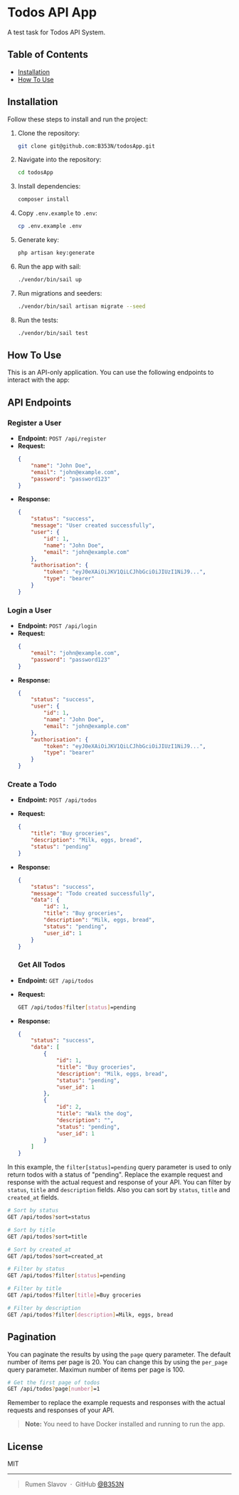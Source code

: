 # Todos API App

A test task for Todos API System.

## Table of Contents

- [Installation](#installation)
- [How To Use](#how-to-use)

## Installation

Follow these steps to install and run the project:

1. Clone the repository:
    ```bash
    git clone git@github.com:B353N/todosApp.git
    ```

2. Navigate into the repository:
    ```bash
    cd todosApp
    ```

3. Install dependencies:
    ```bash
    composer install
    ```

4. Copy `.env.example` to `.env`:
    ```bash
    cp .env.example .env
    ```

5. Generate key:
    ```bash
    php artisan key:generate
    ```

6. Run the app with sail:
    ```bash
    ./vendor/bin/sail up
    ```

7. Run migrations and seeders:
    ```bash
    ./vendor/bin/sail artisan migrate --seed
    ```

8. Run the tests:
    ```bash
    ./vendor/bin/sail test
    ```

## How To Use

This is an API-only application. You can use the following endpoints to interact with the app:

## API Endpoints

### Register a User

- **Endpoint:** `POST /api/register`
- **Request:**
    ```json
    {
        "name": "John Doe",
        "email": "john@example.com",
        "password": "password123"
    }
    ```
- **Response:**
    ```json
    {
        "status": "success",
        "message": "User created successfully",
        "user": {
            "id": 1,
            "name": "John Doe",
            "email": "john@example.com"
        },
        "authorisation": {
            "token": "eyJ0eXAiOiJKV1QiLCJhbGciOiJIUzI1NiJ9...",
            "type": "bearer"
        }
    }
    ```

### Login a User

- **Endpoint:** `POST /api/login`
- **Request:**
    ```json
    {
        "email": "john@example.com",
        "password": "password123"
    }
    ```
- **Response:**
    ```json
    {
        "status": "success",
        "user": {
            "id": 1,
            "name": "John Doe",
            "email": "john@example.com"
        },
        "authorisation": {
            "token": "eyJ0eXAiOiJKV1QiLCJhbGciOiJIUzI1NiJ9...",
            "type": "bearer"
        }
    }
    ```

### Create a Todo

- **Endpoint:** `POST /api/todos`
- **Request:**
    ```json
    {
        "title": "Buy groceries",
        "description": "Milk, eggs, bread",
        "status": "pending"
    }
    ```
- **Response:**
    ```json
    {
        "status": "success",
        "message": "Todo created successfully",
        "data": {
            "id": 1,
            "title": "Buy groceries",
            "description": "Milk, eggs, bread",
            "status": "pending",
            "user_id": 1
        }
    }
  
  
    ```
  ### Get All Todos

- **Endpoint:** `GET /api/todos`
- **Request:**
    ```bash
    GET /api/todos?filter[status]=pending
    ```
- **Response:**
    ```json
    {
        "status": "success",
        "data": [
            {
                "id": 1,
                "title": "Buy groceries",
                "description": "Milk, eggs, bread",
                "status": "pending",
                "user_id": 1
            },
            {
                "id": 2,
                "title": "Walk the dog",
                "description": "",
                "status": "pending",
                "user_id": 1
            }
        ]
    }
    ```

In this example, the `filter[status]=pending` query parameter is used to only return todos with a status of "pending". Replace the example request and response with the actual request and response of your API.
You can filter by `status`, `title` and `description` fields.
Also you can sort by `status`, `title` and `created_at` fields.
```bash
# Sort by status
GET /api/todos?sort=status

# Sort by title
GET /api/todos?sort=title

# Sort by created_at
GET /api/todos?sort=created_at

# Filter by status
GET /api/todos?filter[status]=pending

# Filter by title
GET /api/todos?filter[title]=Buy groceries

# Filter by description
GET /api/todos?filter[description]=Milk, eggs, bread
```

## Pagination

You can paginate the results by using the `page` query parameter. The default number of items per page is 20. You can change this by using the `per_page` query parameter.
Maximun number of items per page is 100.

```bash
# Get the first page of todos
GET /api/todos?page[number]=1

```

Remember to replace the example requests and responses with the actual requests and responses of your API.

> **Note:** You need to have Docker installed and running to run the app.

## License

MIT

---

> Rumen Slavov &nbsp;&middot;&nbsp;
> GitHub [@B353N](https://github.com/B353N)
